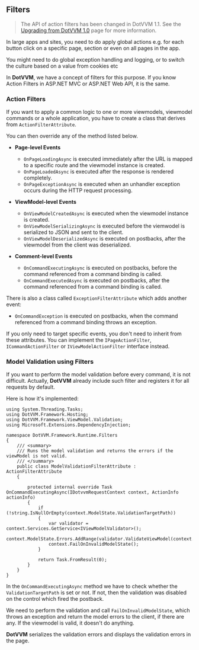 ## Filters

> The API of action filters has been changed in DotVVM 1.1. See the [Upgrading from DotVVM 1.0](/docs/tutorials/how-to-start-upgrade-from-1-0/1-1) page for more information. 

In large apps and sites, you need to do apply global actions e.g. for each button click
on a specific page, section or even on all pages in the app.

You might need to do global exception handling and logging, or to switch the culture based on a value from cookies etc

In **DotVVM**, we have a concept of filters for this purpose. If you know Action Filters
in ASP.NET MVC or ASP.NET Web API, it is the same.


### Action Filters

If you want to apply a common logic to one or more viewmodels, viewmodel commands or a whole application, you have to create a class that derives from `ActionFilterAttribute`.

You can then override any of the method listed below.

+ **Page-level Events**
    - `OnPageLoadingAsync` is executed immediately after the URL is mapped to a specific route and the viewmodel instance is created.
    - `OnPageLoadedAsync` is executed after the response is rendered completely.
    - `OnPageExceptionAsync` is executed when an unhandler exception occurs during the HTTP request processing.

+ **ViewModel-level Events**
    - `OnViewModelCreatedAsync` is executed when the viewmodel instance is created.
    - `OnViewModelSerializingAsync` is executed before the viemwodel is serialized to JSON and sent to the client.
    - `OnViewModelDeserializedAsync` is executed on postbacks, after the viewmodel from the client was deserialized.

+ **Comment-level Events**
    - `OnCommandExecutingAsync` is executed on postbacks, before the command referenced from a command binding is called.
    - `OnCommandExecutedAsync` is executed on postbacks, after the command referenced from a command binding is called.

There is also a class called `ExceptionFilterAttribute` which adds another event:

- `OnCommandException` is executed on postbacks, when the command referenced from a command binding throws an exception.

If you only need to target specific events, you don't need to inherit from these attributes. You can implement the `IPageActionFilter`, `ICommandActionFilter` or `IViewModelActionFilter` interface instead.


### Model Validation using Filters

If you want to perform the model validation before every command, it is not difficult. Actually, **DotVVM** already include 
such filter and registers it for all requests by default. 

Here is how it's implemented:

```CSHARP
using System.Threading.Tasks;
using DotVVM.Framework.Hosting;
using DotVVM.Framework.ViewModel.Validation;
using Microsoft.Extensions.DependencyInjection;

namespace DotVVM.Framework.Runtime.Filters
{
    /// <summary>
    /// Runs the model validation and returns the errors if the viewModel is not valid.
    /// </summary>
    public class ModelValidationFilterAttribute : ActionFilterAttribute
    {

        protected internal override Task OnCommandExecutingAsync(IDotvvmRequestContext context, ActionInfo actionInfo)
        {
            if (!string.IsNullOrEmpty(context.ModelState.ValidationTargetPath))
            {
                var validator = context.Services.GetService<IViewModelValidator>();
                context.ModelState.Errors.AddRange(validator.ValidateViewModel(context.ModelState.ValidationTarget));
                context.FailOnInvalidModelState();
            }

            return Task.FromResult(0);
        }
    }
}
```

In the `OnCommandExecutingAsync` method we have to check whether the `ValidationTargetPath` is set or not. If not, then
the validation was disabled on the control which fired the postback.

We need to perform the validation and call `FailOnInvalidModelState`, which throws an exception and return
the model errors to the client, if there are any. If the viewmodel is valid, it doesn't do anything.

**DotVVM** serializes the validation errors and displays the validation errors in the page.